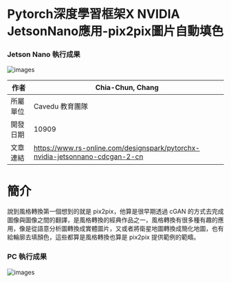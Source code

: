 # Pytorch深度學習框架X NVIDIA JetsonNano應用-pix2pix圖片自動填色
### Jetson Nano 執行成果
![images](Images/result_2.gif)



| 作者 | Chia-Chun, Chang |
| ---- | ---|
| 所屬單位  | Cavedu 教育團隊 |
| 開發日期  | 10909 |
| 文章連結  | https://www.rs-online.com/designspark/pytorchx-nvidia-jetsonnano-cdcgan-2-cn |

# 簡介
說到風格轉換第一個想到的就是 pix2pix，他算是很早期透過 cGAN 的方式去完成圖像與圖像之間的翻譯，是風格轉換的經典作品之一，風格轉換有很多種有趣的應用，像是從語意分析圖轉換成實體圖片，又或者將衛星地圖轉換成簡化地圖，也有給輪廓去填顏色，這些都算是風格轉換也算是 pix2pix 提供範例的範疇。

### PC 執行成果
![images](Images/result.gif)
